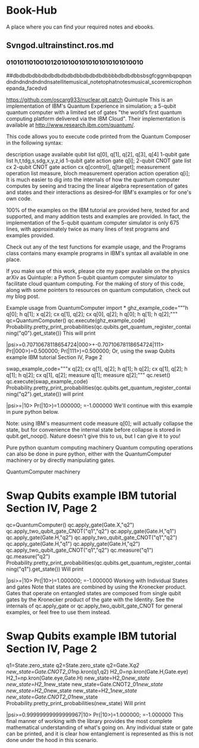 # Book-Hub
A place where you can find your required notes and ebooks.
## Svngod.ultrainstinct.ros.md
### 0101011010010120101001010101010101010010
##dbdbdbdbbdbdbdbdbdbdbbdbdbdbdbbbbdbdbdbbsbsgfcggnnbqpqpqndndndndndndndnsatellitemusical_notetophatnotesmusical_scoremicrophonepanda_facedvd

https://github.com/oscarg933/nuclear.git.patch
Quintuple
This is an implementation of IBM's Quantum Experience in simulation; a 5-qubit quantum computer with a limited set of gates "the world’s first quantum computing platform delivered via the IBM Cloud". Their implementation is available at http://www.research.ibm.com/quantum/.

This code allows you to execute code printed from the Quantum Composer in the following syntax:

description	usage
available qubit list	q[0], q[1], q[2], q[3], q[4]
1-qubit gate list	h,t,tdg,s,sdg,x,y,z,id
1-qubit gate action	gate q[i];
2-qubit CNOT gate list	cx
2-qubit CNOT gate action	cx q[control], q[target];
measurement operation list	measure, bloch
measurement operation action	operation q[i];
It is much easier to dig into the internals of how the quantum computer computes by seeing and tracing the linear algebra representation of gates and states and their interactions as desired–for IBM's examples or for one's own code.

100% of the examples on the IBM tutorial are provided here, tested for and supported, and many addition tests and examples are provided. In fact, the implementation of the 5-qubit quantum computer simulator is only 675 lines, with approximately twice as many lines of test programs and examples provided.

Check out any of the test functions for example usage, and the Programs class contains many example programs in IBM's syntax all available in one place.

If you make use of this work, please cite my paper available on the physics arXiv as Quintuple: a Python 5-qubit quantum computer simulator to facilitate cloud quantum computing. For the making of story of this code, along with some pointers to resources on quantum computation, check out my blog post.

Example usage
from QuantumComputer import *
ghz_example_code="""h q[0];
		h q[1];
		x q[2];
		cx q[1], q[2];
		cx q[0], q[2];
		h q[0];
		h q[1];
		h q[2];"""
qc=QuantumComputer()
qc.execute(ghz_example_code)
Probability.pretty_print_probabilities(qc.qubits.get_quantum_register_containing("q0").get_state())
This will print

|psi>=0.70710678118654724|000>+-0.70710678118654724|111>
Pr(|000>)=0.500000; Pr(|111>)=0.500000; 
Or, using the swap Qubits example IBM tutorial Section IV, Page 2

swap_example_code="""x q[2];
		cx q[1], q[2];
		h q[1];
		h q[2];
		cx q[1], q[2];
		h q[1];
		h q[2];
		cx q[1], q[2];
		measure q[1];
		measure q[2];"""
qc.reset()
qc.execute(swap_example_code)
Probability.pretty_print_probabilities(qc.qubits.get_quantum_register_containing("q2").get_state())
will print

|psi>=|10>
Pr(|10>)=1.000000; 
<state>=-1.000000
We'll continue with this example in pure python below.

Note: using IBM's measurment code measure q[0]; will actually collapse the state, but for convenience the internal state before collapse is stored in qubit.get_noop(). Nature doesn't give this to us, but I can give it to you!

Pure python quantum computing machinery
Quantum computing operations can also be done in pure python, either with the QuantumComputer machinery or by directly manipulating gates.

QuantumComputer machinery
# Swap Qubits example IBM tutorial Section IV, Page 2
qc=QuantumComputer()
qc.apply_gate(Gate.X,"q2")
qc.apply_two_qubit_gate_CNOT("q1","q2")
qc.apply_gate(Gate.H,"q1")
qc.apply_gate(Gate.H,"q2")
qc.apply_two_qubit_gate_CNOT("q1","q2")
qc.apply_gate(Gate.H,"q1")
qc.apply_gate(Gate.H,"q2")
qc.apply_two_qubit_gate_CNOT("q1","q2")
qc.measure("q1")
qc.measure("q2")
Probability.pretty_print_probabilities(qc.qubits.get_quantum_register_containing("q1").get_state())
Will print

|psi>=|10>
Pr(|10>)=1.000000; 
<state>=-1.000000
Working with Individual States and gates
Note that states are combined by using the Kronecker product. Gates that operate on entangled states are composed from single qubit gates by the Kronecker product of the gate with the Identity. See the internals of qc.apply_gate or qc.apply_two_qubit_gate_CNOT for general examples, or feel free to use them instead.

# Swap Qubits example IBM tutorial Section IV, Page 2
q1=State.zero_state
q2=State.zero_state
q2=Gate.X*q2
new_state=Gate.CNOT2_01*np.kron(q1,q2)
H2_0=np.kron(Gate.H,Gate.eye)
H2_1=np.kron(Gate.eye,Gate.H)
new_state=H2_0*new_state
new_state=H2_1*new_state
new_state=Gate.CNOT2_01*new_state
new_state=H2_0*new_state
new_state=H2_1*new_state
new_state=Gate.CNOT2_01*new_state
Probability.pretty_print_probabilities(new_state)
Will print

|psi>=0.99999999999999967|10>
Pr(|10>)=1.000000;
<state>=-1.000000
This final manner of working with the library provides the most complete mathematical understanding of what's going on. Any individual state or gate can be printed, and it is clear how entanglement is represented as this is not done under the hood in this scenario.
